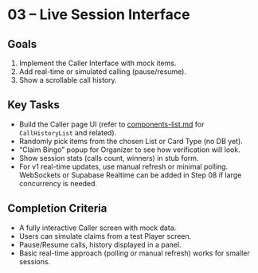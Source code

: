 # 03 – Live Session Interface

## Goals
1. Implement the Caller Interface with mock items.
2. Add real-time or simulated calling (pause/resume).
3. Show a scrollable call history.

## Key Tasks
- Build the Caller page UI (refer to [components-list.md](../components-list.md) for `CallHistoryList` and related).
- Randomly pick items from the chosen List or Card Type (no DB yet).
- “Claim Bingo” popup for Organizer to see how verification will look.
- Show session stats (calls count, winners) in stub form.
- For v1 real-time updates, use manual refresh or minimal polling. WebSockets or Supabase Realtime can be added in Step 08 if large concurrency is needed.

## Completion Criteria
- A fully interactive Caller screen with mock data.
- Users can simulate claims from a test Player screen.
- Pause/Resume calls, history displayed in a panel.
- Basic real-time approach (polling or manual refresh) works for smaller sessions.
